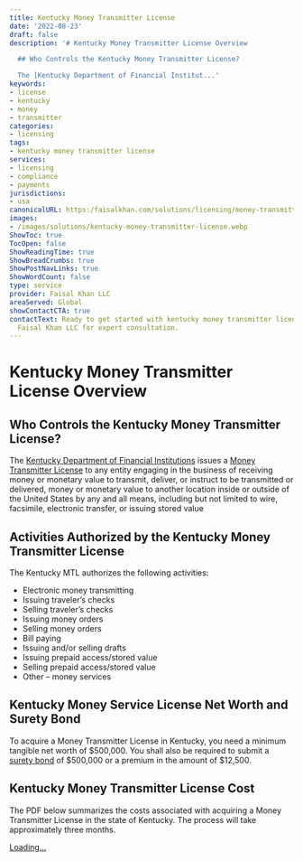 ```yaml
---
title: Kentucky Money Transmitter License
date: '2022-08-23'
draft: false
description: '# Kentucky Money Transmitter License Overview

  ## Who Controls the Kentucky Money Transmitter License?

  The [Kentucky Department of Financial Institut...'
keywords:
- license
- kentucky
- money
- transmitter
categories:
- licensing
tags:
- kentucky money transmitter license
services:
- licensing
- compliance
- payments
jurisdictions:
- usa
canonicalURL: https:/faisalkhan.com/solutions/licensing/money-transmitter-license-mtl/kentucky-money-transmitter-license/
images:
- /images/solutions/kentucky-money-transmitter-license.webp
ShowToc: true
TocOpen: false
ShowReadingTime: true
ShowBreadCrumbs: true
ShowPostNavLinks: true
ShowWordCount: false
type: service
provider: Faisal Khan LLC
areaServed: Global
showContactCTA: true
contactText: Ready to get started with kentucky money transmitter license? Contact
  Faisal Khan LLC for expert consultation.
---
```


# Kentucky Money Transmitter License Overview

## Who Controls the Kentucky Money Transmitter License?

The [Kentucky Department of Financial Institutions](https://kfi.ky.gov/) issues a [Money Transmitter License](https://faisalkhan.com/solutions/licensing/what-is-a-money-transmitter-license/) to any entity engaging in the business of receiving money or monetary value to transmit, deliver, or instruct to be transmitted or delivered, money or monetary value to another location inside or outside of the United States by any and all means, including but not limited to wire, facsimile, electronic transfer, or issuing stored value

## Activities Authorized by the Kentucky Money Transmitter License

The Kentucky MTL authorizes the following activities:

  * Electronic money transmitting
  * Issuing traveler’s checks
  * Selling traveler’s checks
  * Issuing money orders
  * Selling money orders
  * Bill paying
  * Issuing and/or selling drafts
  * Issuing prepaid access/stored value
  * Selling prepaid access/stored value
  * Other – money services

## Kentucky Money Service License Net Worth and Surety Bond

To acquire a Money Transmitter License in Kentucky, you need a minimum tangible net worth of $500,000. You shall also be required to submit a [surety bond](https://faisalkhan.com/knowledge-hub/resources-and-references/surety-bond/) of $500,000 or a premium in the amount of $12,500.

## Kentucky Money Transmitter License Cost

The PDF below summarizes the costs associated with acquiring a Money Transmitter License in the state of Kentucky. The process will take approximately three months.

[Loading...](https://fkhan.gumroad.com/l/kentucky-money-transmitter-license-cost)